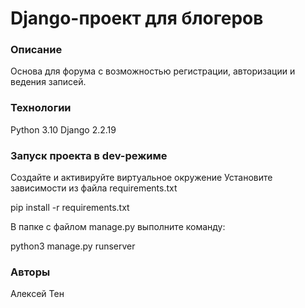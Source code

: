 # Django-проект для блогеров

### Описание
Основа для форума с возможностью регистрации, авторизации и ведения записей.
### Технологии
Python 3.10 Django 2.2.19
### Запуск проекта в dev-режиме
Создайте и активируйте виртуальное окружение
Установите зависимости из файла requirements.txt

pip install -r requirements.txt

В папке с файлом manage.py выполните команду:

python3 manage.py runserver
### Авторы
Алексей Тен
